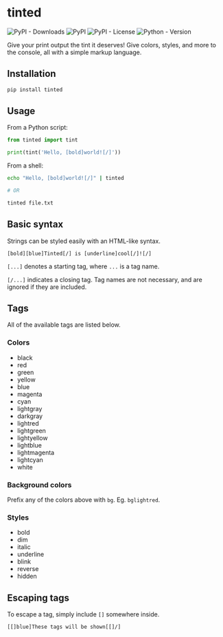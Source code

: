 # tinted
![PyPI - Downloads](https://img.shields.io/pypi/dm/tinted) ![PyPI](https://img.shields.io/pypi/v/tinted) ![PyPI - License](https://img.shields.io/pypi/l/tinted) ![Python - Version](https://img.shields.io/badge/python-3%2B-yellow)

Give your print output the tint it deserves! Give colors, styles, and more to the console, all with a simple markup language.

## Installation
```bash
pip install tinted
```

## Usage
From a Python script:
```python
from tinted import tint

print(tint('Hello, [bold]world![/]'))
```

From a shell:
```bash
echo "Hello, [bold]world![/]" | tinted

# OR

tinted file.txt
```

## Basic syntax

Strings can be styled easily with an HTML-like syntax.

```
[bold][blue]Tinted[/] is [underline]cool[/]![/]
```

`[...]` denotes a starting tag, where `...` is a tag name.

`[/...]` indicates a closing tag. Tag names are not necessary, and are ignored if they are included.

## Tags

All of the available tags are listed below.

### Colors
- black
- red
- green
- yellow
- blue
- magenta
- cyan
- lightgray
- darkgray
- lightred
- lightgreen
- lightyellow
- lightblue
- lightmagenta
- lightcyan
- white

### Background colors
Prefix any of the colors above with `bg`. Eg. `bglightred`.

### Styles
- bold
- dim
- italic
- underline
- blink
- reverse
- hidden

## Escaping tags
To escape a tag, simply include `[]` somewhere inside.

`[[]blue]These tags will be shown[[]/]`
